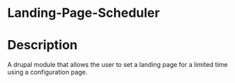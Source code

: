 # Landing-Page-Scheduler

# Description

A drupal module that allows the user to set a landing page for a limited time using a configuration page.